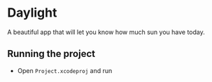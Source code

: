 # Daylight

A beautiful app that will let you know how much sun you have today.

## Running the project

- Open `Project.xcodeproj` and run

